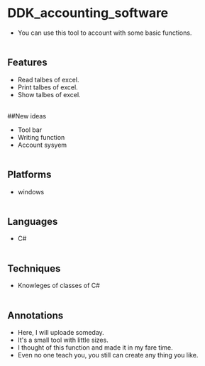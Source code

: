 # DDK_accounting_software
* You can use this tool to account with some basic functions.
<br><br/>

## Features
* Read talbes of excel.
* Print talbes of excel.
* Show talbes of excel.
<br><br/>

##New ideas
* Tool bar
* Writing function
* Account sysyem
<br><br/>

## Platforms
* windows 
<br><br/>

## Languages
* C#
<br><br/>

## Techniques
  - Knowleges of classes of C#
<br><br/>

## Annotations
* Here, I will uploade someday.
* It's a small tool with little sizes.
* I thought of this function and made it in my fare time.
* Even no one teach you, you still can create any thing you like. 
